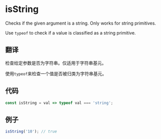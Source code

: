 # isString

Checks if the given argument is a string. Only works for string primitives.

Use `typeof` to check if a value is classified as a string primitive.

## 翻译

检查给定参数是否为字符串。仅适用于字符串基元。

使用`typeof`来检查一个值是否被归类为字符串基元。

## 代码

```js
const isString = val => typeof val === 'string';
```

## 例子

```js
isString('10'); // true
```
